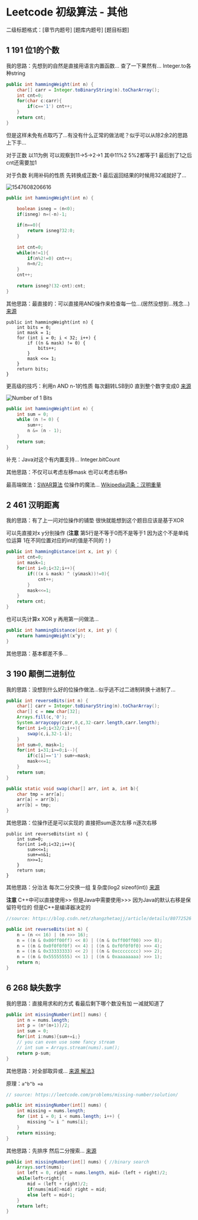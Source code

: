 # Leetcode 初级算法 - 其他

二级标题格式：\[章节内题号\] \[题库内题号\] \[题目标题\]

## 1 191 位1的个数

我的思路：先想到的自然是直接用语言内置函数... 查了一下果然有... Integer.to各种string

```java
public int hammingWeight(int n) {
    char[] carr = Integer.toBinaryString(n).toCharArray();
    int cnt=0;
    for(char c:carr){
        if(c=='1') cnt++;
    }
    return cnt;
}
```

但是这样未免有点取巧了...有没有什么正常的做法呢？似乎可以从除2余2的思路上下手...

对于正数 以11为例 可以观察到11->5->2->1 其中11%2 5%2都等于1 最后到了1之后cnt还需要加1

对于负数 利用补码的性质 先转换成正数-1 最后返回结果的时候用32减就好了...

![1547608206616](assets/1547608206616.png)

```java
public int hammingWeight(int n) {

    boolean isneg = (n<0);
    if(isneg) n=(-n)-1;
    
    if(n==0){
        return isneg?32:0;
    }
    
    int cnt=0;
    while(n!=1){
        if(n%2!=0) cnt++;
        n=n/2;
    }
    cnt++;
    
    return isneg?(32-cnt):cnt;
}
```

其他思路：最直接的：可以直接用AND操作来检查每一位...(居然没想到...残念...) [来源](https://leetcode.com/problems/number-of-1-bits/solution/)

```
public int hammingWeight(int n) {
    int bits = 0;
    int mask = 1;
    for (int i = 0; i < 32; i++) {
        if ((n & mask) != 0) {
            bits++;
        }
        mask <<= 1;
    }
    return bits;
}
```

更高级的技巧：利用n AND n-1的性质 每次翻转LSB到0 直到整个数字变成0 [来源](https://leetcode.com/problems/number-of-1-bits/solution/)

![Number of 1 Bits](assets/191_Number_Of_Bits.png)

```java
public int hammingWeight(int n) {
    int sum = 0;
    while (n != 0) {
        sum++;
        n &= (n - 1);
    }
    return sum;
}
```

补充：Java对这个有内置支持... Integer.bitCount

其他思路：不仅可以考虑左移mask 也可以考虑右移n

最高端做法：[SWAR算法](https://www.cnblogs.com/katsura/p/5686138.html) 位操作的魔法... [Wikipedia词条：汉明重量](https://zh.wikipedia.org/wiki/%E6%B1%89%E6%98%8E%E9%87%8D%E9%87%8F)

## 2 461 汉明距离

我的思路：有了上一问对位操作的铺垫 很快就能想到这个题目应该是基于XOR

可以先直接对x y分别操作 (**注意** 第5行是不等于0而不是等于1 因为这个不是单纯位运算 1在不同位置对应的int的值是不同的！)

```java
public int hammingDistance(int x, int y) {
    int cnt=0;
    int mask=1;
    for(int i=0;i<32;i++){
        if(((x & mask) ^ (y&mask))!=0){
            cnt++;
        }
        mask<<=1;
    }
    return cnt;
}
```

也可以先计算x XOR y 再用第一问做法...

```java
public int hammingDistance(int x, int y) {
    return hammingWeight(x^y);
}
```

其他思路：基本都差不多...

## 3 190 颠倒二进制位

我的思路：没想到什么好的位操作做法...似乎逃不过二进制转换十进制了...

```java
public int reverseBits(int n) {
    char[] carr = Integer.toBinaryString(n).toCharArray();
    char[] c = new char[32];
    Arrays.fill(c,'0');
    System.arraycopy(carr,0,c,32-carr.length,carr.length);
    for(int i=0;i<32/2;i++){
        swap(c,i,32-1-i);
    }
    int sum=0, mask=1;
    for(int i=31;i>=0;i--){
        if(c[i]=='1') sum+=mask;
        mask<<=1;
    }
    return sum;
}

public static void swap(char[] arr, int a, int b){
    char tmp = arr[a];
    arr[a] = arr[b];
    arr[b] = tmp;
}
```

其他思路：位操作还是可以实现的 直接把sum逐次左移 n逐次右移

```
public int reverseBits(int n) {
    int sum=0;
    for(int i=0;i<32;i++){
        sum<<=1;
        sum+=n&1;
        n>>=1;
    }
    return sum;
}
```

其他思路：分治法 每次二分交换一组 复杂度(log2 sizeof(int)) [来源](https://blog.csdn.net/zhangzhetaojj/article/details/80772526)

**注意** C++中可以直接使用>> 但是Java中需要使用>>> 因为Java的默认右移是保留符号位的 但是C++是编译器决定的

```java
//source: https://blog.csdn.net/zhangzhetaojj/article/details/80772526

public int reverseBits(int n) {
    n = (n << 16) | (n >>> 16);
    n = ((n & 0x00ff00ff) << 8) | ((n & 0xff00ff00) >>> 8);
    n = ((n & 0x0f0f0f0f) << 4) | ((n & 0xf0f0f0f0) >>> 4);
    n = ((n & 0x33333333) << 2) | ((n & 0xcccccccc) >>> 2);
    n = ((n & 0x55555555) << 1) | ((n & 0xaaaaaaaa) >>> 1);
    return n;
}
```



## 6 268 缺失数字

我的思路：直接用求和的方式 看最后剩下哪个数没有加 一减就知道了

```java
public int missingNumber(int[] nums) {
    int n = nums.length;
    int p = (n*(n+1))/2;
    int sum = 0;
    for(int i:nums){sum+=i;}
    // you can even use some fancy stream
    // int sum = Arrays.stream(nums).sum();
    return p-sum;
}
```

其他思路：对全部取异或... [来源 解法3](https://leetcode.com/problems/missing-number/solution/)

原理：`a^b^b =a`

```java
// source: https://leetcode.com/problems/missing-number/solution/

public int missingNumber(int[] nums) {
    int missing = nums.length;
    for (int i = 0; i < nums.length; i++) {
        missing ^= i ^ nums[i];
    }
    return missing;
}
```

其他思路：先排序 然后二分搜索... [来源](https://leetcode.com/problems/missing-number/discuss/69786/3-different-ideas%3A-XOR-SUM-Binary-Search.-Java-code)

```java
public int missingNumber(int[] nums) { //binary search
    Arrays.sort(nums);
    int left = 0, right = nums.length, mid= (left + right)/2;
    while(left<right){
        mid = (left + right)/2;
        if(nums[mid]>mid) right = mid;
        else left = mid+1;
    }
    return left;
}
```

